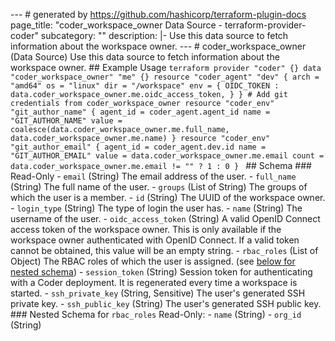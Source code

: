 --- # generated by https://github.com/hashicorp/terraform-plugin-docs page_title: "coder_workspace_owner Data Source - terraform-provider-coder" subcategory: "" description: |- Use this data source to fetch information about the workspace owner. --- # coder_workspace_owner (Data Source) Use this data source to fetch information about the workspace owner. ## Example Usage ```terraform provider "coder" {} data "coder_workspace_owner" "me" {} resource "coder_agent" "dev" { arch = "amd64" os = "linux" dir = "/workspace" env = { OIDC_TOKEN : data.coder_workspace_owner.me.oidc_access_token, } } # Add git credentials from coder_workspace_owner resource "coder_env" "git_author_name" { agent_id = coder_agent.agent_id name = "GIT_AUTHOR_NAME" value = coalesce(data.coder_workspace_owner.me.full_name, data.coder_workspace_owner.me.name) } resource "coder_env" "git_author_email" { agent_id = coder_agent.dev.id name = "GIT_AUTHOR_EMAIL" value = data.coder_workspace_owner.me.email count = data.coder_workspace_owner.me.email != "" ? 1 : 0 } ``` <!-- schema generated by tfplugindocs --> ## Schema ### Read-Only - `email` (String) The email address of the user. - `full_name` (String) The full name of the user. - `groups` (List of String) The groups of which the user is a member. - `id` (String) The UUID of the workspace owner. - `login_type` (String) The type of login the user has. - `name` (String) The username of the user. - `oidc_access_token` (String) A valid OpenID Connect access token of the workspace owner. This is only available if the workspace owner authenticated with OpenID Connect. If a valid token cannot be obtained, this value will be an empty string. - `rbac_roles` (List of Object) The RBAC roles of which the user is assigned. (see [below for nested schema](#nestedatt--rbac_roles)) - `session_token` (String) Session token for authenticating with a Coder deployment. It is regenerated every time a workspace is started. - `ssh_private_key` (String, Sensitive) The user's generated SSH private key. - `ssh_public_key` (String) The user's generated SSH public key. <a id="nestedatt--rbac_roles"></a> ### Nested Schema for `rbac_roles` Read-Only: - `name` (String) - `org_id` (String) 